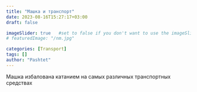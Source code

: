 ```yaml
---
title: "Машка и транспорт"
date: 2023-08-16T15:27:17+03:00
draft: false

imageSlider: true   #set to false if you don't want to use the imageSlider but a featuredImage
# featuredImage: "/nm.jpg"

categories: [Transport]
tags: []
author: "Pashtet"
---
```

Машка избалована катанием на самых различных транспортных средствах
